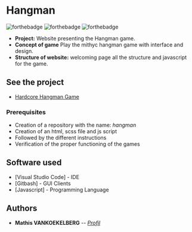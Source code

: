 # Hangman
![forthebadge](https://forthebadge.com/images/badges/uses-html.svg) ![forthebadge](https://forthebadge.com/images/badges/uses-css.svg) ![forthebadge](https://forthebadge.com/images/badges/made-with-javascript.svg)

- **Project:** Website presenting the Hangman game.
- **Concept of game** Play the mithyc hangman game with interface and design.
- **Structure of website:** welcoming page all the structure and javascript for the game.

## See the project

- <a href="https://mathisvkg.github.io/Hangman/" target="_blank">Hardcore Hangman Game</a>

### Prerequisites

- Creation of a repository with the name: *hangman*
- Creation of an html, scss file and js script
- Followed by the different instructions
- Verification of the proper functioning of the games

## Software used

* [Visual Studio Code] - IDE
* [Gitbash] - GUI Clients
* [Javascript] - Programming Language

## Authors

* **Mathis VANKOEKELBERG** -- *[Profil](https://github.com/MathisVkg)*
